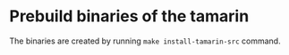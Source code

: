 # Prebuild binaries of the tamarin

The binaries are created by running `make install-tamarin-src` command.

